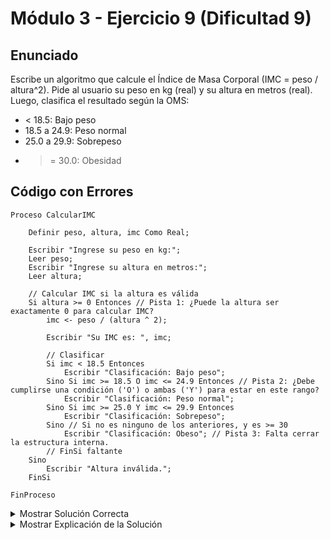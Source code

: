 # Módulo 3 - Ejercicio 9 (Dificultad 9)

## Enunciado
Escribe un algoritmo que calcule el Índice de Masa Corporal (IMC = peso / altura^2). Pide al usuario su peso en kg (real) y su altura en metros (real). Luego, clasifica el resultado según la OMS:
*   < 18.5: Bajo peso
*   18.5 a 24.9: Peso normal
*   25.0 a 29.9: Sobrepeso
*   >= 30.0: Obesidad

## Código con Errores
```pseudocode
Proceso CalcularIMC

    Definir peso, altura, imc Como Real;

    Escribir "Ingrese su peso en kg:";
    Leer peso;
    Escribir "Ingrese su altura en metros:";
    Leer altura;

    // Calcular IMC si la altura es válida
    Si altura >= 0 Entonces // Pista 1: ¿Puede la altura ser exactamente 0 para calcular IMC?
        imc <- peso / (altura ^ 2);

        Escribir "Su IMC es: ", imc;

        // Clasificar
        Si imc < 18.5 Entonces
            Escribir "Clasificación: Bajo peso";
        Sino Si imc >= 18.5 O imc <= 24.9 Entonces // Pista 2: ¿Debe cumplirse una condición ('O') o ambas ('Y') para estar en este rango?
            Escribir "Clasificación: Peso normal";
        Sino Si imc >= 25.0 Y imc <= 29.9 Entonces
            Escribir "Clasificación: Sobrepeso";
        Sino // Si no es ninguno de los anteriores, y es >= 30
            Escribir "Clasificación: Obeso"; // Pista 3: Falta cerrar la estructura interna.
        // FinSi faltante
    Sino
        Escribir "Altura inválida.";
    FinSi

FinProceso
```

<details><summary>Mostrar Solución Correcta</summary>

## Solución Correcta
```pseudocode
Proceso CalcularIMC_Solucion

    Definir peso, altura, imc Como Real;

    Escribir "Ingrese su peso en kg:";
    Leer peso;
    Escribir "Ingrese su altura en metros:";
    Leer altura;

    // Calcular IMC si peso y altura son válidos
    Si altura > 0 Y peso > 0 Entonces // Corregido: Altura y peso deben ser > 0.
        imc <- peso / (altura ^ 2);

        Escribir "Su IMC es: ", imc;

        // Clasificar (aprovechando el flujo del Si/Sino Si)
        Si imc < 18.5 Entonces
            Escribir "Clasificación: Bajo peso";
        Sino Si imc <= 24.9 Entonces // Corregido: Si llega aquí, ya es >= 18.5. Solo falta comprobar el límite superior. Operador 'Y' es implícito.
            Escribir "Clasificación: Peso normal";
        Sino Si imc <= 29.9 Entonces // Corregido: Si llega aquí, ya es >= 25.0.
            Escribir "Clasificación: Sobrepeso";
        Sino // Si no es ninguno de los anteriores, es >= 30.0
            Escribir "Clasificación: Obesidad";
        FinSi // Corregido: Añadir FinSi para la clasificación.
    Sino
        Escribir "Peso o altura inválidos (deben ser mayores que cero).";
    FinSi

FinProceso
```

</details><details><summary>Mostrar Explicación de la Solución</summary>

## Explicación de la Solución

1.  Para calcular el IMC, la altura no puede ser cero (división por cero) y tanto altura como peso deben ser valores positivos. La condición inicial `altura >= 0` era insuficiente. Se cambió a `altura > 0 Y peso > 0`.
2.  Para estar en el rango de "Peso normal" (18.5 a 24.9), el IMC debe cumplir *ambas* condiciones: ser mayor o igual a 18.5 **Y** ser menor o igual a 24.9. El operador `O` era incorrecto. Sin embargo, en una estructura `Si/Sino Si`, si llegamos a `Sino Si imc <= 24.9`, ya sabemos que la condición anterior (`imc < 18.5`) fue falsa, lo que implica que `imc >= 18.5`. Por lo tanto, solo necesitamos verificar el límite superior (`imc <= 24.9`). Lo mismo aplica para el sobrepeso.
3.  Faltaba un `FinSi` para cerrar la estructura condicional anidada que realizaba la clasificación del IMC.
</details>